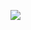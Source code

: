 <!--
id: 32927509361
link: http://blog.hengkiardo.com/post/32927509361/tech-jobs-in-demand
slug: tech-jobs-in-demand
date: Fri Oct 05 2012 13:56:14 GMT+0700 (WIT)
publish: 2012-10-05
tags: 
title: Top Tech Jobs in Demand and Their Salaries [INFOGRAPHIC]
-->


![](http://24.media.tumblr.com/tumblr_mber9qrve81qblnnoo1_1280.jpg)

